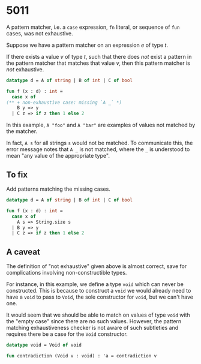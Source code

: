 # 5011

A pattern matcher, i.e. a `case` expression, `fn` literal, or sequence of `fun` cases, was not exhaustive.

Suppose we have a pattern matcher on an expression $e$ of type $t$.

If there exists a value $v$ of type $t$, such that there does _not_ exist a pattern in the pattern matcher that matches that value $v$, then this pattern matcher is _not_ exhaustive.

```sml
datatype d = A of string | B of int | C of bool

fun f (x : d) : int =
  case x of
(** + non-exhaustive case: missing `A _` *)
    B y => y
  | C z => if z then 1 else 2
```

In this example, `A "foo"` and `A "bar"` are examples of values not matched by the matcher.

In fact, `A s` for all strings `s` would not be matched. To communicate this, the error message notes that `A _` is not matched, where the `_` is understood to mean "any value of the appropriate type".

## To fix

Add patterns matching the missing cases.

```sml
datatype d = A of string | B of int | C of bool

fun f (x : d) : int =
  case x of
    A s => String.size s
  | B y => y
  | C z => if z then 1 else 2
```

## A caveat

The definition of "not exhaustive" given above is almost correct, save for complications involving non-constructible types.

For instance, in this example, we define a type `void` which can never be constructed. This is because to construct a `void` we would already need to have a `void` to pass to `Void`, the sole constructor for `void`, but we can't have one.

It would seem that we should be able to match on values of type `void` with the "empty case" since there are no such values. However, the pattern matching exhaustiveness checker is not aware of such subtleties and requires there be a case for the `Void` constructor.

```sml
datatype void = Void of void

fun contradiction (Void v : void) : 'a = contradiction v
```
